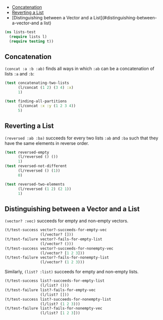   * [Concatenation](#concatenation)
  * [Reverting a List](#reverting-a-list)
  * [Distinguishing between a Vector and a List](#distinguishing-between-a-vector-and a list)
```clojure
(ns lists-test
  (require lists l)
  (require testing t))

```
## Concatenation

`(concat :a :b :ab)` finds all ways in which `:ab` can be a concatenation of lists `:a` and `:b`:
```clojure
(test concatenating-two-lists
      (l/concat (1 2) (3 4) :x)
      1)

(test finding-all-partitions
      (l/concat :x :y (1 2 3 4))
      5)

```
## Reverting a List
`(reversed :ab :ba)` succeeds for every two lists `:ab` and `:ba` such that they have the same elements in reverse order.
```clojure
(test reversed-empty
      (l/reversed () ())
      1)
(test reversed-not-different
      (l/reversed () (1))
      0)

(test reversed-two-elements
      (l/reversed (1 2) (2 1))
      1)

```
## Distinguishing between a Vector and a List
`(vector? :vec)` succeeds for empty and non-empty vectors.
```clojure
(t/test-success vector?-succeeds-for-empty-vec
                (l/vector? []))
(t/test-failure vector?-fails-for-empty-list
                (l/vector? ()))
(t/test-success vector?-succeeds-for-nonempty-vec
                (l/vector? [1 2 3]))
(t/test-failure vector?-fails-for-nonempty-list
                (l/vector? (1 2 3)))

```
Similarly, `(list? :list)` succeeds for empty and non-empty lists.
```clojure
(t/test-success list?-succeeds-for-empty-list
                (l/list? ()))
(t/test-failure list?-fails-for-empty-vec
                (l/list? []))
(t/test-success list?-succeeds-for-nonempty-list
                (l/list? (1 2 3)))
(t/test-failure list?-fails-for-nonempty-vec
                (l/list? [1 2 3]))
```

